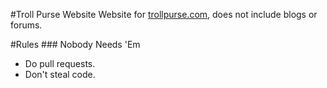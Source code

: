 #Troll Purse Website
Website for [trollpurse.com](https://www.trollpurse.com/), does not include blogs or forums.

#Rules ### Nobody Needs 'Em
* Do pull requests.
* Don't steal code.